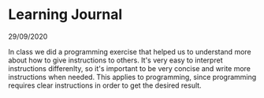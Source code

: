 # Learning Journal

29/09/2020

In class we did a programming exercise that helped us to understand more about how to give instructions to others. It's very easy to interpret instructions differenlty, so it's important to be very concise and write more instructions when needed. This applies to programming, since programming requires clear instructions in order to get the desired result. 

